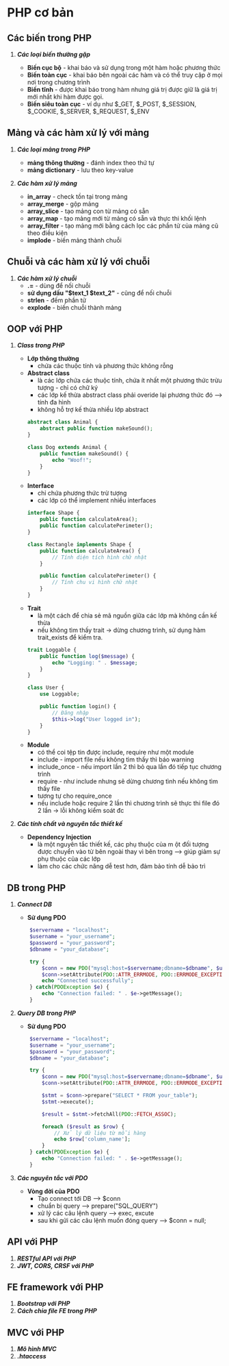 # PHP cơ bản
## Các biến trong PHP
1. ***Các loại biến thường gặp***
    
    * **Biến cục bộ** - khai báo và sử dụng trong một hàm hoặc phương thức
    * **Biến toàn cục** - khai báo bên ngoài các hàm và có thể truy cập ở mọi nơi trong chương trình
    * **Biến tĩnh** - được khai báo trong hàm nhưng giá trị được giữ là giá trị mới nhất khi hàm được gọi.
    * **Biến siêu toàn cục** - ví dụ như $_GET, $_POST, $_SESSION, $_COOKIE, $_SERVER, $_REQUEST, $_ENV 

## Mảng và các hàm xử lý với mảng
1. ***Các loại mảng trong PHP***
    * **mảng thông thường** - đánh index theo thứ tự
    * **mảng dictionary** - lưu theo key-value
  
2. ***Các hàm xử lý mảng***
   * **in_array** - check tồn tại trong mảng
   * **array_merge** - gộp mảng
   * **array_slice** - tạo mảng con từ mảng có sẵn
   * **array_map** - tạo mảng mới từ mảng có sẵn và thực thi khối lệnh
   * **array_filter** - tạo mảng mới bằng cách lọc các phần tử của mảng cũ theo điều kiện
   * **implode** - biến mảng thành chuỗi
  
## Chuỗi và các hàm xử lý với chuỗi
1. ***Các hàm xử lý chuỗi***
   * **.=** - dùng để nối chuỗi
   * **sử dụng dấu "$text_1 $text_2"** - cũng để nối chuỗi
   * **strlen** - đếm phần tử
   * **explode** - biến chuỗi thành mảng
  
## OOP với PHP
1. ***Class trong PHP***
    * **Lớp thông thường**
        - chứa các thuộc tính và phương thức không rỗng
    * **Abstract class**
        - là các lớp chứa các thuộc tính, chứa ít nhất một phương thức trừu tượng - chỉ có chữ ký
        - các lớp kế thừa abstract class phải overide lại phương thức đó --> tính đa hình
        - không hỗ trợ kế thừa nhiều lớp abstract
        ```php
        abstract class Animal {
            abstract public function makeSound();
        }

        class Dog extends Animal {
            public function makeSound() {
                echo "Woof!";
            }
        }
        ```
    * **Interface**
        - chỉ chứa phương thức trừ tượng
        - các lớp có thể implement nhiều interfaces
        ```php
        interface Shape {
            public function calculateArea();
            public function calculatePerimeter();
        }

        class Rectangle implements Shape {
            public function calculateArea() {
                // Tính diện tích hình chữ nhật
            }

            public function calculatePerimeter() {
                // Tính chu vi hình chữ nhật
            }
        }
        ``` 
    * **Trait**
        - là một cách để chia sẻ mã nguồn giữa các lớp mà không cần kế thừa
        - nếu không tìm thấy trait -> dừng chương trình, sử dụng hàm trait_exists để kiểm tra.
        ```php
        trait Loggable {
            public function log($message) {
                echo "Logging: " . $message;
            }
        }

        class User {
            use Loggable;

            public function login() {
                // Đăng nhập
                $this->log("User logged in");
            }
        }
        ```
    * **Module**
        - có thể coi tệp tin được include, require như một module
        - include - import file nếu không tìm thấy thì báo warning
        - include_once - nếu import lần 2 thì bỏ qua lần đó tiếp tục chương trình
        - require - như include nhưng sẽ dừng chương tình nếu không tìm thấy file
        - tương tự cho require_once
        - nếu include hoặc require 2 lần thì chương trình sẽ thực thi file đó 2 lần -> lỗi không kiểm soát đc

2. ***Các tính chất và nguyên tắc thiết kế***
    * **Dependency Injection**
        - là một nguyên tắc thiết kế, các phụ thuộc của m ột đối tượng được chuyển vào từ bên ngoài thay vì bên trong  --> giúp giảm sự phụ thuộc của các lớp
        - làm cho các chức năng dễ test hơn, đảm bảo tính dễ bảo trì

## DB trong PHP
1. ***Connect DB***
    * **Sử dụng PDO**
    ```php
        $servername = "localhost";
        $username = "your_username";
        $password = "your_password";
        $dbname = "your_database";

        try {
            $conn = new PDO("mysql:host=$servername;dbname=$dbname", $username, $password);
            $conn->setAttribute(PDO::ATTR_ERRMODE, PDO::ERRMODE_EXCEPTION);
            echo "Connected successfully";
        } catch(PDOException $e) {
            echo "Connection failed: " . $e->getMessage();
        }
    ```

2. ***Query DB trong PHP***
    * **Sử dụng PDO**
    ```php
        $servername = "localhost";
        $username = "your_username";
        $password = "your_password";
        $dbname = "your_database";

        try {
            $conn = new PDO("mysql:host=$servername;dbname=$dbname", $username, $password);
            $conn->setAttribute(PDO::ATTR_ERRMODE, PDO::ERRMODE_EXCEPTION);

            $stmt = $conn->prepare("SELECT * FROM your_table");
            $stmt->execute();

            $result = $stmt->fetchAll(PDO::FETCH_ASSOC);

            foreach ($result as $row) {
                // Xử lý dữ liệu từ mỗi hàng
                echo $row['column_name'];
            }
        } catch(PDOException $e) {
            echo "Connection failed: " . $e->getMessage();
        }
    ````

3. ***Các nguyên tắc với PDO***
    * **Vòng đời của PDO**
        - Tạo connect tới DB --> $conn
        - chuẩn bị query --> prepare("SQL_QUERY")
        - xử lý các câu lệnh query --> exec, excute
        - sau khi gửi các câu lệnh muốn đóng query --> $conn = null;

## API với PHP
1. ***RESTful API với PHP***
2. ***JWT, CORS, CRSF với PHP***

## FE framework với PHP
1. ***Bootstrap với PHP***
2. ***Cách chia file FE trong PHP***

## MVC với PHP
1. ***Mô hình MVC***
2. ***.htaccess***